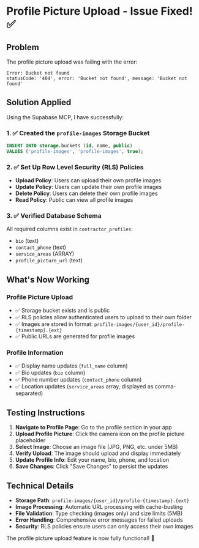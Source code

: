 # Profile Picture Upload - Issue Fixed! ✅

## Problem

The profile picture upload was failing with the error:

```
Error: Bucket not found
statusCode: '404', error: 'Bucket not found', message: 'Bucket not found'
```

## Solution Applied

Using the Supabase MCP, I have successfully:

### 1. ✅ Created the `profile-images` Storage Bucket

```sql
INSERT INTO storage.buckets (id, name, public)
VALUES ('profile-images', 'profile-images', true);
```

### 2. ✅ Set Up Row Level Security (RLS) Policies

- **Upload Policy**: Users can upload their own profile images
- **Update Policy**: Users can update their own profile images
- **Delete Policy**: Users can delete their own profile images
- **Read Policy**: Public can view all profile images

### 3. ✅ Verified Database Schema

All required columns exist in `contractor_profiles`:

- `bio` (text)
- `contact_phone` (text)
- `service_areas` (ARRAY)
- `profile_picture_url` (text)

## What's Now Working

### Profile Picture Upload

- ✅ Storage bucket exists and is public
- ✅ RLS policies allow authenticated users to upload to their own folder
- ✅ Images are stored in format: `profile-images/{user_id}/profile-{timestamp}.{ext}`
- ✅ Public URLs are generated for profile images

### Profile Information

- ✅ Display name updates (`full_name` column)
- ✅ Bio updates (`bio` column)
- ✅ Phone number updates (`contact_phone` column)
- ✅ Location updates (`service_areas` array, displayed as comma-separated)

## Testing Instructions

1. **Navigate to Profile Page**: Go to the profile section in your app
2. **Upload Profile Picture**: Click the camera icon on the profile picture placeholder
3. **Select Image**: Choose an image file (JPG, PNG, etc. under 5MB)
4. **Verify Upload**: The image should upload and display immediately
5. **Update Profile Info**: Edit your name, bio, phone, and location
6. **Save Changes**: Click "Save Changes" to persist the updates

## Technical Details

- **Storage Path**: `profile-images/{user_id}/profile-{timestamp}.{ext}`
- **Image Processing**: Automatic URL processing with cache-busting
- **File Validation**: Type checking (images only) and size limits (5MB)
- **Error Handling**: Comprehensive error messages for failed uploads
- **Security**: RLS policies ensure users can only access their own images

The profile picture upload feature is now fully functional! 🎉
